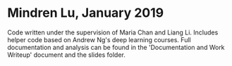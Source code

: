 # Mindren Lu, January 2019
Code written under the supervision of Maria Chan and Liang Li. 
Includes helper code based on Andrew Ng's deep learning courses.
Full documentation and analysis can be found in the 'Documentation and Work Writeup' document and the slides folder.

